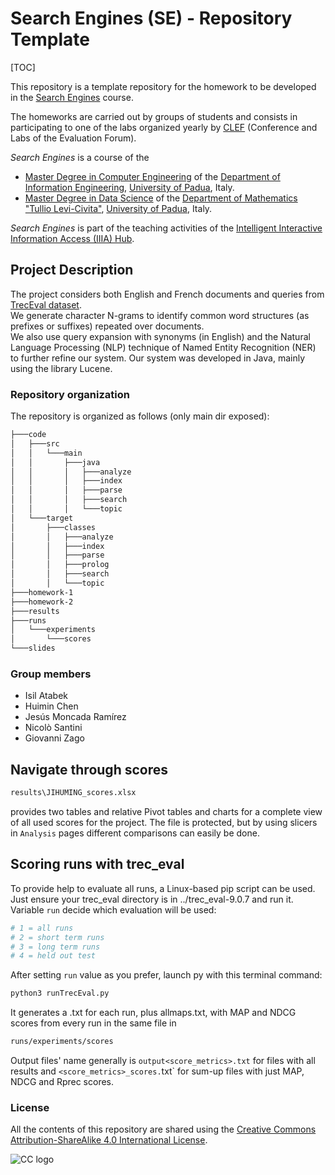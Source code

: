 # Search Engines (SE) - Repository Template
[TOC]

This repository is a template repository for the homework to be developed in the [Search Engines](https://iiia.dei.unipd.it/education/search-engines/) course.

The homeworks are carried out by groups of students and consists in participating to one of the labs organized yearly by [CLEF](https://www.clef-initiative.eu/) (Conference and Labs of the Evaluation Forum).

*Search Engines* is a course of the

* [Master Degree in Computer Engineering](https://degrees.dei.unipd.it/master-degrees/computer-engineering/) of the  [Department of Information Engineering](https://www.dei.unipd.it/en/), [University of Padua](https://www.unipd.it/en/), Italy.
* [Master Degree in Data Science](https://datascience.math.unipd.it/) of the  [Department of Mathematics "Tullio Levi-Civita"](https://www.math.unipd.it/en/), [University of Padua](https://www.unipd.it/en/), Italy.

*Search Engines* is part of the teaching activities of the [Intelligent Interactive Information Access (IIIA) Hub](http://iiia.dei.unipd.it/).

## Project Description ##
The project considers both English and French documents and queries from [TrecEval dataset](https://clef-longeval.github.io/tasks/).  
We generate character N-grams to identify common word structures (as prefixes or suffixes) repeated over documents.  
We also use query expansion with synonyms (in English) and the Natural Language Processing (NLP) technique of Named Entity Recognition (NER) to further refine our system. Our system was developed in Java, mainly using the library Lucene.
### Repository organization ###

The repository is organized as follows (only main dir exposed):
```bash
├───code
│   ├───src
│   │   └───main
│   │       ├───java
│   │       │   ├───analyze
│   │       │   ├───index
│   │       │   ├───parse
│   │       │   ├───search
│   │       │   └───topic
│   └───target
│       ├───classes
│       │   ├───analyze
│       │   ├───index
│       │   ├───parse
│       │   ├───prolog
│       │   ├───search
│       │   └───topic
├───homework-1
├───homework-2
├───results
├───runs
│   └───experiments
│       └───scores
└───slides
```

### Group members ###
- Isil Atabek  
- Huimin Chen  
- Jesús Moncada Ramírez  
- Nicolò Santini  
- Giovanni Zago

## Navigate through scores ##
```bash
results\JIHUMING_scores.xlsx
```
provides two tables and relative Pivot tables and charts for a complete view of all used scores for the project. The file is protected, but by using slicers in `Analysis` pages different comparisons can easily be done.
## Scoring runs with trec_eval #
To provide help to evaluate all runs, a Linux-based pip script can be used. Just ensure your trec_eval directory is in ../trec_eval-9.0.7 and run it.  
Variable `run` decide which evaluation will be used:
```bash
# 1 = all runs
# 2 = short term runs
# 3 = long term runs
# 4 = held out test
```
After setting `run` value as you prefer, launch py with this terminal command:
```sh
python3 runTrecEval.py
```
It generates a .txt for each run, plus allmaps.txt, with MAP and NDCG scores from every run in the same file in
```bash
runs/experiments/scores
```
Output files' name generally is `output<score_metrics>.txt` for files with all results and `<score_metrics>_scores.`txt` for sum-up files with just MAP, NDCG and Rprec scores.

### License ###

All the contents of this repository are shared using the [Creative Commons Attribution-ShareAlike 4.0 International License](http://creativecommons.org/licenses/by-sa/4.0/).

![CC logo](https://i.creativecommons.org/l/by-sa/4.0/88x31.png)